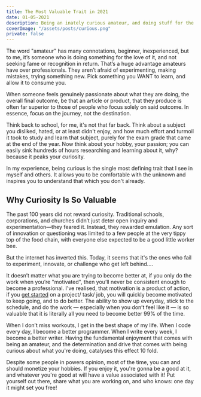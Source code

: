 ```yaml
---
title: The Most Valuable Trait in 2021
date: 01-05-2021
description: Being an inately curious amateur, and doing stuff for the thrill of it is by far one of the most rewarding and valuable traits in the modern day. Get up, and do what you love!
coverImage: "/assets/posts/curious.png"
private: false
---
```


The word "amateur" has many connotations, beginner, inexperienced, but to me, it’s someone who is doing something for the love of it, and not seeking fame or recognition in return. That’s a huge advantage amateurs have over professionals. They aren’t afraid of experimenting, making mistakes, trying something new. Pick something you WANT to learn, and allow it to consume you.

When someone feels genuinely passionate about what they are doing, the overall final outcome, be that an article or product, that they produce is often far superior to those of people who focus solely on said outcome. In essence, focus on the journey, not the destination.

Think back to school, for me, it's not that far back. Think about a subject you disliked, hated, or at least didn't enjoy, and how much effort and turmoil it took to study and learn that subject, purely for the exam grade that came at the end of the year. Now think about your hobby, your passion; you can easily sink hundreds of hours researching and learning about it, why? because it peaks your curiosity.

In my experience, being curious is the single most defining trait that I see in myself and others. It allows you to be comfortable with the unknown and inspires you to understand that which you don't already.

## Why Curiosity Is So Valuable

The past 100 years did not reward curiosity. Traditional schools, corporations, and churches didn’t just deter open inquiry and experimentation—they feared it. Instead, they rewarded emulation. Any sort of innovation or questioning was limited to a few people at the very tippy top of the food chain, with everyone else expected to be a good little worker bee.

But the internet has inverted this. Today, it seems that it's the ones who fail to experiment, innovate, or challenge who get left behind....

It doesn’t matter what you are trying to become better at, if you only do the work when you’re "motivated", then you’ll never be consistent enough to become a professional. I've realised, that motivation is a product of action, if you [get started](https://torbet.co/posts/Just-Start) on a project/ task/ job, you will quickly become motivated to keep going, and to do better. The ability to show up everyday, stick to the schedule, and do the work — especially when you don’t feel like it — is so valuable that it is literally all you need to become better 99% of the time.

When I don’t miss workouts, I get in the best shape of my life. When I code every day, I become a better programmer. When I write every week, I become a better writer. Having the fundamental enjoyment that comes with being an amateur, and the determination and drive that comes with being curious about what you're doing, catalyses this effect 10 fold.

Despite some people in powers opinion, most of the time, you can and should monetize your hobbies. If you enjoy it, you're gonna be a good at it, and whatever you're good at will have a value associated with it! Put yourself out there, share what you are working on, and who knows: one day it might set you free!
